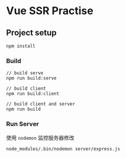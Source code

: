 # Vue SSR Practise

## Project setup

```
npm install
```

### Build

```
// build serve
npm run build:serve

// build client
npm run build:client

// build client and server
npm run build
```

### Run Server

使用 `nodemon` 监控服务器修改

```node
node_modules/.bin/nodemon server/express.js
```

